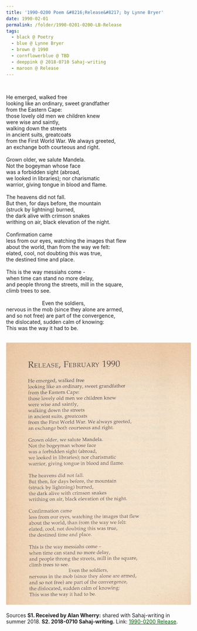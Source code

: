 ```yaml
---
title: '1990-0200 Poem &#8216;Release&#8217; by Lynne Bryer'
date: 1990-02-01
permalink: /folder/1990-0201-0200-LB-Release
tags:
  - black @ Poetry
  - blue @ Lynne Bryer
  - brown @ 1990
  - cornflowerblue @ TBD
  - deeppink @ 2018-0710 Sahaj-writing
  - maroon @ Release
---
```


<br>

<p>
He emerged, walked free<br>
looking like an ordinary, sweet grandfather<br>
from the Eastern Cape:<br>
those lovely old men we children knew<br>
were wise and saintly,<br>
walking down the streets<br>
in ancient suits, greatcoats<br>
from the First World War. We always greeted,<br>
an exchange both courteous and right.<br>
<br>
Grown older, we salute Mandela.<br>
Not the bogeyman whose face<br>
was a forbidden sight (abroad,<br>
we looked in libraries); nor charismatic<br>
warrior, giving tongue in blood and flame.<br>
<br>
The heavens did not fall.<br>
But then, for days before, the mountain<br>
(struck by lightning) burned,<br>
the dark alive with crimson snakes<br>
writhing on air, black elevation of the night.<br>
<br>
Confirmation came<br>
less from our eyes, watching the images that flew<br>
about the world, than from the way we felt:<br>
elated, cool, not doubting this was true,<br>
the destined time and place.<br>
<br>
This is the way messiahs come -<br>
when time can stand no more delay,<br>
and people throng the streets, mill in the square,<br>
climb trees to see.<br>
<br>
&emsp;&emsp;&emsp;&emsp;&emsp;&emsp;&emsp;Even the soldiers,<br>
nervous in the mob (since they alone are armed,<br>
and so not free) are part of the convergence,<br>
the dislocated, sudden calm of knowing:<br>
This was the way it had to be.<br>
</p>

<br>

<div style="text-align: center"><img src="/images/1990-0200_Poem_'Release'_by_Lynne_Bryer.webp" /></div>

<br>

<wave-list>
<list-title color="DarkSeaGreen" width="40">Sources</list-title>
  <list-item color="BlanchedAlmond"  width="285"><b> S1. Received by Alan Wherry:</b> shared with Sahaj-writing in summer 2018.</list-item>
  <list-item color="Lavender" width="285"><b> S2. 2018-0710 Sahaj-writing.</b> Link: <a href="https://richpay.wixsite.com/sahaj-writing/forum/writings/release-february-1990"><font color="DarkGreen">1990-0200 Release</font></a>.</list-item>
</wave-list>